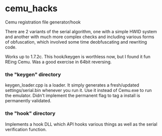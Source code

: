 # cemu_hacks
Cemu registration file generator/hook

There are 2 variants of the serial algorithm, one with a simple HWID system and another with much more complex
checks and including various forms of obfuscation, which involved some time deobfuscating and rewriting code.

Works up to 1.7.2c. This hook/keygen is worthless now, but I found it fun REing Cemu.
Was a good exercise in 64bit reversing.

### the "keygen" directory

keygen_loader.cpp is a loader. It simply generates a fresh/updated settings/serial.bin whenever you run it.
Use it instead of Cemu.exe to run the emulator. Didn't implement the permanent flag to tag a install is permanently
validated.

### the "hook" directory

Implements a hook DLL which API hooks various things as well as the serial verification function.


